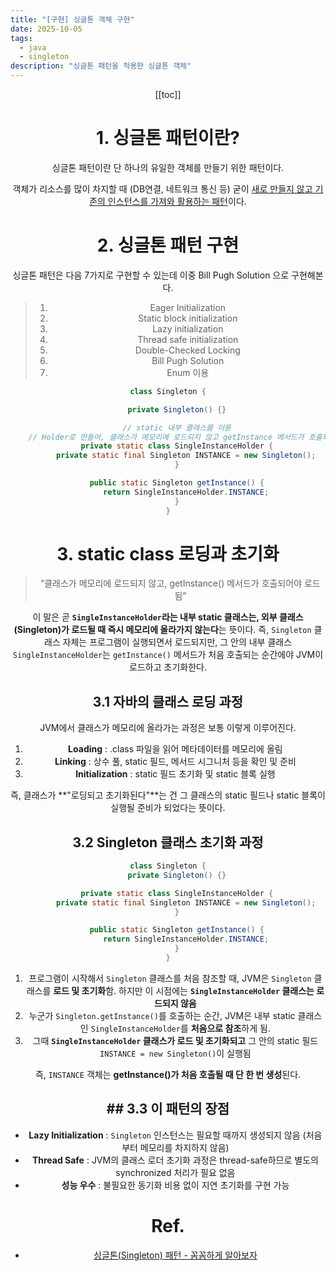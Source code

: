 ```yaml
---
title: "[구현] 싱글톤 객체 구현"
date: 2025-10-05
tags:
  - java
  - singleton
description: "싱글톤 패턴을 적용한 싱글톤 객체"
---
```


<Header/>

[[toc]]

# 1. 싱글톤 패턴이란?

싱글톤 패턴이란 단 하나의 유일한 객체를 만들기 위한 패턴이다.

객체가 리소스를 많이 차지할 때 (DB연결, 네트워크 통신 등) 굳이 <u>새로 만들지 않고 기존의 인스턴스를 가져와 활용하는 패턴</u>이다.

# 2. 싱글톤 패턴 구현

싱글톤 패턴은 다음 7가지로 구현할 수 있는데 이중 Bill Pugh Solution 으로 구현해본다.

> 1. Eager Initialization
> 2. Static block initialization
> 3. Lazy initialization
> 4. Thread safe initialization
> 5. Double-Checked Locking
> 6. Bill Pugh Solution
> 7. Enum 이용

```java
class Singleton {

    private Singleton() {}

    // static 내부 클래스를 이용
    // Holder로 만들어, 클래스가 메모리에 로드되지 않고 getInstance 메서드가 호출되어야 로드됨
    private static class SingleInstanceHolder {
        private static final Singleton INSTANCE = new Singleton();
    }

    public static Singleton getInstance() {
        return SingleInstanceHolder.INSTANCE;
    }
}
```

# 3. static class 로딩과 초기화

> “클래스가 메모리에 로드되지 않고, getInstance() 메서드가 호출되어야 로드됨”

이 말은 곧 **`SingleInstanceHolder`라는 내부 static 클래스는, 외부 클래스(Singleton)가 로드될 때 즉시 메모리에 올라가지 않는다**는 뜻이다. 즉, `Singleton` 클래스 자체는 프로그램이 실행되면서 로드되지만,  그 안의 내부 클래스 `SingleInstanceHolder`는 `getInstance()` 메서드가 처음 호출되는 순간에야 JVM이 로드하고 초기화한다.

## 3.1 자바의 클래스 로딩 과정

JVM에서 클래스가 메모리에 올라가는 과정은 보통 이렇게 이루어진다.

1. **Loading** : .class 파일을 읽어 메타데이터를 메모리에 올림
2. **Linking** : 상수 풀, static 필드, 메서드 시그니처 등을 확인 및 준비
3. **Initialization** : static 필드 초기화 및 static 블록 실행

즉, 클래스가 **"로딩되고 초기화된다"**는 건 그 클래스의 static 필드나 static 블록이 실행될 준비가 되었다는 뜻이다.

## 3.2 Singleton 클래스 초기화 과정

```java
class Singleton {
    private Singleton() {}

    private static class SingleInstanceHolder {
        private static final Singleton INSTANCE = new Singleton();
    }

    public static Singleton getInstance() {
        return SingleInstanceHolder.INSTANCE;
    }
}
```

1. 프로그램이 시작해서 `Singleton` 클래스를 처음 참조할 때, JVM은 `Singleton` 클래스를 **로드 및 초기화**함. 하지만 이 시점에는 **`SingleInstanceHolder` 클래스는 로드되지 않음**
2. 누군가 `Singleton.getInstance()`를 호출하는 순간, JVM은 내부 static 클래스인 `SingleInstanceHolder`를 **처음으로 참조**하게 됨.
3. 그때 **`SingleInstanceHolder` 클래스가 로드 및 초기화되고** 그 안의 static 필드 `INSTANCE = new Singleton()`이 실행됨

즉, `INSTANCE` 객체는 **getInstance()가 처음 호출될 때 단 한 번 생성**된다.

## ## 3.3 이 패턴의 장점

- **Lazy Initialization** : `Singleton` 인스턴스는 필요할 때까지 생성되지 않음 (처음부터 메모리를 차지하지 않음)
- **Thread Safe** : JVM의 클래스 로더 초기화 과정은 thread-safe하므로 별도의 synchronized 처리가 필요 없음
- **성능 우수** : 불필요한 동기화 비용 없이 지연 초기화를 구현 가능

# Ref.

- [싱글톤(Singleton) 패턴 - 꼼꼼하게 알아보자](https://inpa.tistory.com/entry/GOF-%F0%9F%92%A0-%EC%8B%B1%EA%B8%80%ED%86%A4Singleton-%ED%8C%A8%ED%84%B4-%EA%BC%BC%EA%BC%BC%ED%95%98%EA%B2%8C-%EC%95%8C%EC%95%84%EB%B3%B4%EC%9E%90)

<Footer/>
